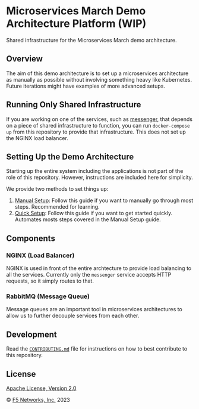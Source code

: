# Microservices March Demo Architecture Platform (WIP)

Shared infrastructure for the Microservices March demo architecture.

## Overview

The aim of this demo architecture is to set up a microservices architecture as manually as possible without involving something heavy like Kubernetes. Future iterations might have examples of more advanced setups.

## Running Only Shared Infrastructure

If you are working on one of the services, such as [messenger](https://github.com/microservices-march/messenger), that depends on a piece of shared infrastructure to function, you can run `docker-compose up` from this repository to provide that infrastructure. This does not set up the NGINX load balancer.

## Setting Up the Demo Architecture

Starting up the entire system including the applications is not part of the role of this repository. However, instructions are included here for simplicity.

We provide two methods to set things up:

1. [Manual Setup](https://github.com/microservices-march/platform/blob/main/docs/manual-setup.md): Follow this guide if you want to manually go through most steps. Recommended for learning.
2. [Quick Setup](https://github.com/microservices-march/platform/blob/main/docs/quick-setup.md): Follow this guide if you want to get started quickly. Automates mosts steps covered in the Manual Setup guide.

## Components

### NGINX (Load Balancer)

NGINX is used in front of the entire archtecture to provide load balancing to all the services.
Currently only the `messenger` service accepts HTTP requests, so it simply routes to that.

### RabbitMQ (Message Queue)

Message queues are an important tool in microservices architectures to allow us to further decouple services from each other.

## Development

Read the [`CONTRIBUTING.md`](https://github.com/microservices-march/platform/blob/main/CONTRIBUTING.md) file for instructions on how to best contribute to this repository.

## License

[Apache License, Version 2.0](https://github.com/microservices-march/platform/blob/main/LICENSE)

&copy; [F5 Networks, Inc.](https://www.f5.com/) 2023
